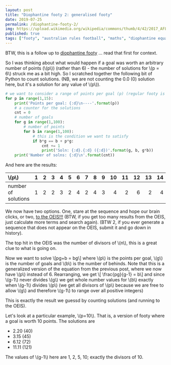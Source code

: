 ```yaml
---
layout: post
title: "Diophantine footy 2: generalised footy"
date: 2019-07-25
permalink: /diophantine-footy-2/
img: https://upload.wikimedia.org/wikipedia/commons/thumb/4/42/2017_AFL_Grand_Final_panorama_during_national_anthem.jpg/640px-2017_AFL_Grand_Final_panorama_during_national_anthem.jpg
published: true
tags: ["footy", "australian rules football", "maths", "diophantine equations", ]
---
```


BTW, this is a follow up to [diophantine footy](https://smcateer.github.io/diophantine-footy/) ... read that first for context.

So I was thinking about what would happen if a goal was worth an arbitrary number of points (\\(p\\)) (rather than 6) - the number of solutions for \\(p = 6\\) struck me as a bit high. So I scratched together the following bit of Python to count solutions. (NB, we are not counting the 0.0 (0) solution here, but it's a solution for any value of \\(p\\)).

``` python
# we want to consider a range of points per goal (p) (regular footy is 6)
for p in range(1,15):
    print('Points per goal: {:d}\n----'.format(p))
    # a counter for the solutions
    cnt = 0
    # number of goals
    for g in range(1,100):
        # number of points
        for b in range(1,100):
            # this is the condition we want to satisfy
            if b*g == b + p*g:
                cnt += 1
                print('Soln: {:d}.{:d} ({:d})'.format(g, b, g*b))
    print('Number of solns: {:d}\n'.format(cnt))
```

And here are the results:

| \\(p\\)             | 1  | 2  | 3  | 4  | 5  | 6  | 7  | 8  | 9  | 10 | 11 | 12 | 13 | 14 |
| :---                |---:|---:|---:|---:|---:|---:|---:|---:|---:|---:|---:|---:|---:|---:|
| number of solutions | 1  | 2  | 2  | 3  | 2  | 4  | 2  | 4  | 3  | 4  | 2  | 6  | 2  | 4  |


We now have two options. One, stare at the sequence and hope our brain clicks, or two, [to the OEIS!!!][1] (BTW, if you get too many results from the OEIS, just calculate more terms and search again). (BTW 2, if you ever generate a sequence that does not appear on the OEIS, submit it and go down in history).

The top hit in the OEIS was the number of divisors of \\(n\\), this is a great clue to what is going on.

Now we want to solve
\\[pg+b = bg\\]
where \\(p\\) is the points per goal, \\(g\\) is the number of goals and \\(b\\) is the number of behinds. Note that this is a generalized version of the equation from the previous post, where we now have \\(p\\) instead of 6. Rearranging, we get
\\[ \frac{pg}{g-1} = b\\]
and since \\(g-1\\) never divides \\(g\\) we get whole number values for \\(b\\) exactly when \\(g-1\\) divides \\(p\\) (we get all divisors of \\(p\\) because we are free to allow \\(g\\) and therefore \\(g-1\\) to range over all positive integers)

This is exactly the result we guessd by counting solutions (and running to the OEIS).

Let's look at a particular example, \\(p=10\\). That is, a version of footy where a goal is worth 10 points. The solutions are
* 2.20 (40)
* 3.15 (45)
* 6.12 (72)
* 11.11 (121)

The values of \\(g-1\\) here are 1, 2, 5, 10; exactly the divisors of 10.

[1]: https://oeis.org/search?q=1%2C+2%2C+2%2C+3%2C+2%2C+4%2C+2%2C+4%2C+3%2C+4%2C+2%2C+6%2C+2%2C+4&language=english&go=Search
